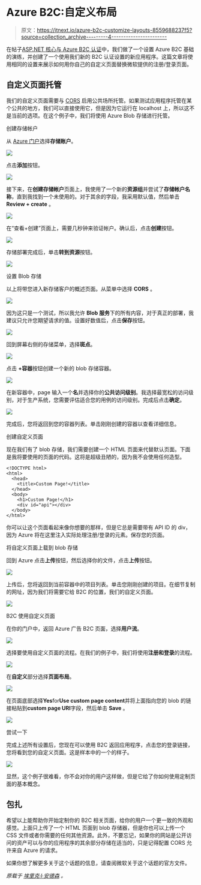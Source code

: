 # Azure B2C:自定义布局

> 原文：<https://itnext.io/azure-b2c-customize-layouts-8559688237f5?source=collection_archive---------4----------------------->

在帖子[ASP.NET 核心与 Azure B2C 认证](https://elanderson.net/2019/04/asp-net-core-with-azure-b2c-auth/)中，我们做了一个设置 Azure B2C 基础的演练，并创建了一个使用我们新的 B2C 认证设置的新应用程序。这篇文章将使用相同的设置来展示如何用你自己的自定义页面替换微软提供的注册/登录页面。

## 自定义页面托管

我们的自定义页面需要与 [CORS](https://developer.mozilla.org/en-US/docs/Web/HTTP/CORS) 启用公共场所托管。如果测试应用程序托管在某个公共的地方，我们可以直接使用它，但是因为它运行在 localhost 上，所以这不是当前的选项。在这个例子中，我们将使用 Azure Blob 存储进行托管。

创建存储帐户

从 [Azure 门户](https://portal.azure.com)选择**存储账户**。

![](img/e1055d1064039bae2b9ca17698b77c84.png)

点击**添加**按钮。

![](img/36976df9af81a07b6af5cac74847fbdf.png)

接下来，在**创建存储帐户**页面上，我使用了一个新的**资源组**并尝试了**存储帐户名称**，直到我找到一个未使用的。对于其余的字段，我采用默认值，然后单击 **Review + create** 。

![](img/919c73b60a8e5159775da17f22f55b69.png)

在“查看+创建”页面上，需要几秒钟来验证帐户。确认后，点击**创建**按钮。

![](img/ed659b5facd61e70882db20f7c9999e3.png)

存储部署完成后，单击**转到资源**按钮。

![](img/21792333e7c6f706c5814f6f4114f037.png)

设置 Blob 存储

以上将带您进入新存储客户的概述页面。从菜单中选择 **CORS** 。

![](img/aa710d77733656ad3fda01270647fde4.png)

因为这只是一个测试，所以我允许 **Blob 服务**下的所有内容，对于真正的部署，我建议只允许您期望请求的值。设置好数值后，点击**保存**按钮。

![](img/0f90704dae6676edfe5c64e897a1deb1.png)

回到屏幕右侧的存储菜单，选择**斑点**。

![](img/4c652ec7df7b5adb0247bdfb85761567.png)

点击 **+容器**按钮创建一个新的 blob 存储容器。

![](img/21151fdcf67e0180806f6cf5333a90fb.png)

在新容器中，page 输入一个**名**并选择你的**公共访问级别**。我选择最宽松的访问级别，对于生产系统，您需要评估适合您的用例的访问级别。完成后点击**确定**。

![](img/3be33dd50e29ef0c1bbb13ed20281932.png)

完成后，您将返回到您的容器列表。单击刚刚创建的容器以查看详细信息。

创建自定义页面

现在我们有了 blob 存储，我们需要创建一个 HTML 页面来代替默认页面。下面是我将要使用的页面的代码。这将是超级丑陋的，因为我不会使用任何造型。

```
<!DOCTYPE html>
<html>
  <head>
    <title>Custom Page!</title>
  </head>
  <body>
    <h1>Custom Page!</h1>
    <div id="api"></div> 
  </body>
</html>
```

你可以让这个页面看起来像你想要的那样，但是它总是需要带有 API ID 的 div，因为 Azure 将在这里注入实际处理注册/登录的元素。保存您的页面。

将自定义页面上载到 blob 存储

回到 Azure 点击**上传**按钮，然后选择你的文件，点击**上传**按钮。

![](img/02ae3564f757d738549a38f283563a27.png)

上传后，您将返回到当前容器中的项目列表。单击您刚刚创建的项目。在细节复制的网址，因为我们将需要它给 B2C 的位置，我们的自定义页面。

![](img/57286f4935044b37989341d4e51accd7.png)

B2C 使用自定义页面

在你的门户中，返回 Azure 广告 B2C 页面，选择**用户流**。

![](img/52727da0087e4fd0e6838b9ed82ee6d1.png)

选择要使用自定义页面的流程。在我们的例子中，我们将使用**注册和登录**的流程。

![](img/9eb16150bc16e06f547e6e41a91ef118.png)

在**自定义**部分选择**页面布局**。

![](img/192122fb37beb232d6aa73286b106be7.png)

在页面底部选择**Yes**for**Use custom page content**并将上面指向您的 blob 的链接粘贴到**custom page URI**字段，然后单击 **Save** 。

![](img/9a02db4cab9f453a24aeb4ee0f31489e.png)

尝试一下

完成上述所有设置后，您现在可以使用 B2C 返回应用程序，点击您的登录链接，您将看到您的自定义页面。这是样本中的一个的样子。

![](img/225c4be9f4de78937f38e90aa71463ad.png)

显然，这个例子很难看，你不会对你的用户这样做，但是它给了你如何使用定制页面的基本概念。

## 包扎

希望以上能帮助你开始定制你的 B2C 相关页面，给你的用户一个更一致的外观和感觉。上面只上传了一个 HTML 页面到 blob 存储器，但是你也可以上传一个 CSS 文件或者你需要的任何其他资源。此外，不要忘记，如果你的网站是公开访问的资产可以与你的应用程序的其余部分存储在适当的，只是记得配置 CORS 允许来自 Azure 的请求。

如果你想了解更多关于这个话题的信息，请查阅微软关于这个话题的官方文件。

*原载于* [*埃里克·l·安德森*](https://elanderson.net/2019/04/azure-b2c-customize-layouts/) *。*